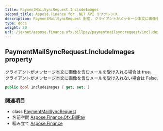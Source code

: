 ```yaml
---
title: PaymentMailSyncRequest.IncludeImages
second_title: Aspose.Finance for .NET API リファレンス
description: PaymentMailSyncRequest 財産. クライアントがメッセージ本文に画像を含むメールを受け入れる場合は trueクライアントがメッセージ本文に画像を含むメールを受け入れない場合は False.
type: docs
weight: 20
url: /ja/net/aspose.finance.ofx.billpay/paymentmailsyncrequest/includeimages/
---
```

## PaymentMailSyncRequest.IncludeImages property

クライアントがメッセージ本文に画像を含むメールを受け入れる場合は true。クライアントがメッセージ本文に画像を含むメールを受け入れない場合は False.

```csharp
public bool IncludeImages { get; set; }
```

### 関連項目

* class [PaymentMailSyncRequest](../)
* 名前空間 [Aspose.Finance.Ofx.BillPay](../../paymentmailsyncrequest/)
* 組み立て [Aspose.Finance](../../../)


